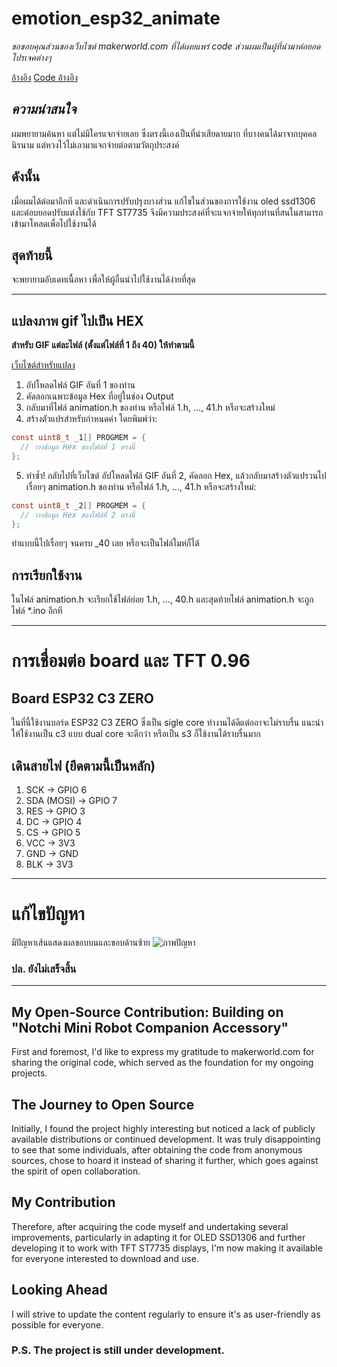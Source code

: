 # emotion_esp32_animate
*ขอขอบคุณส่วนของเว็บไซต์ makerworld.com ที่ได้เผยแพร่ code ส่วนผมเป็นผู้ที่นำมาต่อยอดโปรเจคต่างๆ*

[อ้างอิง](https://makerworld.com/en/models/1557199-notchi-mini-robot-companion-accessory#profileId-1636211)
[Code อ้างอิง](https://drive.google.com/drive/folders/1K8lKehPyC5Ysta6jyVUPK2eaRmnuKCiN)

## *ความน่าสนใจ*
ผมพยายามค้นหา แต่ไม่มีใครแจกจ่ายเลย ซึ่งตรงนี้เองเป็นที่น่าเสียดายมาก ที่บางคนได้มาจากบุคคลนิรนาม แต่หวงไว้ไม่เอามาแจกจ่ายต่อตามวัตถุประสงค์

## ดังนั้น
เมื่อผมได้ต่อมาอีกที และดำเนินการปรับปรุงบางส่วน แก้ไขในส่วนของการใช้งาน oled ssd1306 และต่อบยอดปรับแต่งใช้กับ TFT ST7735 จึงมีความประสงค์ที่จะแจกจ่ายให้ทุกท่านที่สนในสามารถเข้ามาโหลดเพื่อไปใช้งานได้

## สุดท้ายนี้
จะพยายามอับเดทเนื้อหา เพื่อให้ผู้อื่นนำไปใช้งานได้ง่ายที่สุด

---

## แปลงภาพ gif ไปเป็น HEX

**สำหรับ GIF แต่ละไฟล์ (ตั้งแต่ไฟล์ที่ 1 ถึง 40) ให้ทำตามนี้**

[เว็บไซต์สำหรับแปลง](https://tomeko.net/online_tools/file_to_hex.php)

1. อัปโหลดไฟล์ GIF อันที่ 1 ของท่าน
2. คัดลอกเฉพาะข้อมูล Hex ที่อยู่ในช่อง Output
3. กลับมาที่ไฟล์ animation.h ของท่าน หรือไฟล์ 1.h, ..., 41.h หรือจะสร้างใหม่
4. สร้างตัวแปรสำหรับกำหนดค่า โดยพิมพ์ว่า:

```C
const uint8_t _1[] PROGMEM = {
  // วางข้อมูล Hex ของไฟล์ที่ 1 ตรงนี้
};
```
5. ทำซ้ำ! กลับไปที่เว็บไซต์ อัปโหลดไฟล์ GIF อันที่ 2, คัดลอก Hex, แล้วกลับมาสร้างตัวแปรวนไปเรื่อยๆ animation.h ของท่าน หรือไฟล์ 1.h, ..., 41.h หรือจะสร้างใหม่:
```C
const uint8_t _2[] PROGMEM = {
  // วางข้อมูล Hex ของไฟล์ที่ 2 ตรงนี้
};
```
ทำแบบนี้ไปเรื่อยๆ จนครบ _40 เลย หรือจะเป็นไฟล์ใมห่ก็ได้

## การเรียกใช้งาน
ในไฟล์ animation.h จะเรียกใช้ไฟล์ย่อย 1.h, ..., 40.h และสุดท้ายไฟล์ animation.h จะถูกไฟล์ *.ino อีกที 

---

# การเชื่อมต่อ board และ TFT 0.96
## Board ESP32 C3 ZERO
ในที่นี้ใช้งานบอร์ด ESP32 C3 ZERO ซึ่งเป็น sigle core ทำงานได้ดีแต่ออาจะไม่ราบรื่น แนะนำให้ใช้งานเป็น c3 แบบ dual core จะดีกว่า หรือเป็น s3 ก็ใช้งานได้ราบรื่นมาก

## เดินสายไฟ (ยึดตามนี้เป็นหลัก)

1. SCK -> GPIO 6
2. SDA (MOSI) -> GPIO 7
3. RES -> GPIO 3
4. DC -> GPIO 4
5. CS -> GPIO 5
6. VCC -> 3V3
7. GND -> GND
8. BLK -> 3V3

---
# แก้ไขปัญหา
มีปัญหาเส้นแสดงผลขอบบนและขอบด้านซ้าย
![ภาพปัญหา](../img/fix_tft_01.png)
### ปล. ยังไม่เสร็จสิ้น

---

## My Open-Source Contribution: Building on "Notchi Mini Robot Companion Accessory"
First and foremost, I'd like to express my gratitude to makerworld.com for sharing the original code, which served as the foundation for my ongoing projects.

## The Journey to Open Source
Initially, I found the project highly interesting but noticed a lack of publicly available distributions or continued development. It was truly disappointing to see that some individuals, after obtaining the code from anonymous sources, chose to hoard it instead of sharing it further, which goes against the spirit of open collaboration.

## My Contribution
Therefore, after acquiring the code myself and undertaking several improvements, particularly in adapting it for OLED SSD1306 and further developing it to work with TFT ST7735 displays, I'm now making it available for everyone interested to download and use.

## Looking Ahead
I will strive to update the content regularly to ensure it's as user-friendly as possible for everyone.

### P.S. The project is still under development.